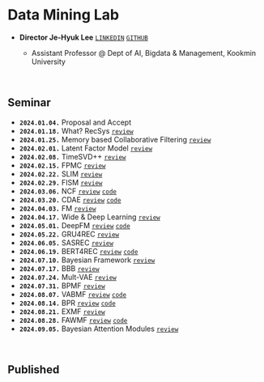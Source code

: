 # Data Mining Lab

- **Director Je-Hyuk Lee** [`LINKEDIN`](https://linkedin.com/in/jehyuk-lee-528354112) [`GITHUB`](https://github.com/jaylee07)

  - Assistant Professor @ Dept of AI, Bigdata & Management, Kookmin University

</br>

## Seminar

- **`2024.01.04.`** Proposal and Accept
- **`2024.01.18.`** What? RecSys [`review`](https://jayarnim.github.io/posts/What_RecSys/)
- **`2024.01.25.`** Memory based Collaborative Filtering [`review`](https://jayarnim.github.io/posts/CF/)
- **`2024.02.01.`** Latent Factor Model [`review`](https://jayarnim.github.io/posts/LFM/)
- **`2024.02.08.`** TimeSVD++ [`review`](https://jayarnim.github.io/posts/TimeSVD++/)
- **`2024.02.15.`** FPMC [`review`](https://jayarnim.github.io/posts/FPMC/)
- **`2024.02.22.`** SLIM [`review`](https://jayarnim.github.io/posts/SLIM/)
- **`2024.02.29.`** FISM [`review`](https://jayarnim.github.io/posts/FISM/)
- **`2024.03.06.`** NCF [`review`](https://jayarnim.github.io/posts/NCF/) [`code`]()
- **`2024.03.20.`** CDAE [`review`](https://jayarnim.github.io/posts/CDAE/) [`code`]()
- **`2024.04.03.`** FM [`review`](https://jayarnim.github.io/posts/FM/)
- **`2024.04.17.`** Wide & Deep Learning [`review`](https://jayarnim.github.io/posts/Wide_Deep_Learning/)
- **`2024.05.01.`** DeepFM [`review`](https://jayarnim.github.io/posts/DeepFM/) [`code`]()
- **`2024.05.22.`** GRU4REC [`review`](https://jayarnim.github.io/posts/GRU4REC/)
- **`2024.06.05.`** SASREC [`review`](https://jayarnim.github.io/posts/SASREC/)
- **`2024.06.19.`** BERT4REC [`review`](https://jayarnim.github.io/posts/BERT4REC/) [`code`]()
- **`2024.07.10.`** Bayesian Framework [`review`](https://jayarnim.github.io/categories/bayesian-modeling/)
- **`2024.07.17.`** BBB [`review`](https://jayarnim.github.io/posts/BBB/)
- **`2024.07.24.`** Mult-VAE [`review`](https://jayarnim.github.io/posts/Mult-VAE/)
- **`2024.07.31.`** BPMF [`review`](https://jayarnim.github.io/posts/BPMF/)
- **`2024.08.07.`** VABMF [`review`](https://jayarnim.github.io/posts/VABMF/) [`code`]()
- **`2024.08.14.`** BPR [`review`](https://jayarnim.github.io/posts/BPR/) [`code`]()
- **`2024.08.21.`** EXMF [`review`](https://jayarnim.github.io/posts/EXMF/)
- **`2024.08.28.`** FAWMF [`review`](https://jayarnim.github.io/posts/FAWMF/) [`code`]()
- **`2024.09.05.`** Bayesian Attention Modules [`review`](https://jayarnim.github.io/posts/Bayesian_Attention_Modules/)

</br>

## Published
